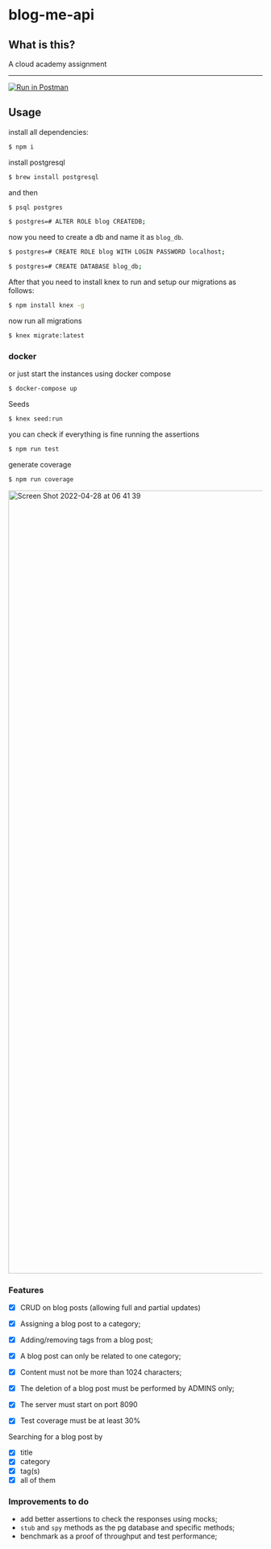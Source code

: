 # blog-me-api


## What is this?
A cloud academy assignment

___
[![Run in Postman](https://run.pstmn.io/button.svg)](https://www.getpostman.com/collections/d7855d8ad72609983199)

## Usage

install all dependencies:

```bash
$ npm i
```

install postgresql

```bash
$ brew install postgresql
```

and then
```bash
$ psql postgres
```

```bash
$ postgres=# ALTER ROLE blog CREATEDB;
```
now you need to create a db and name it as `blog_db`.

```bash
$ postgres=# CREATE ROLE blog WITH LOGIN PASSWORD localhost;
```

```bash
$ postgres=# CREATE DATABASE blog_db;
```

 After that you need to install knex to run and setup our migrations as follows:
```bash
$ npm install knex -g
```
now run all migrations
```bash
$ knex migrate:latest 
```

### docker
or just start the instances using docker compose

```bash
$ docker-compose up
```

Seeds

```bash
$ knex seed:run
```

you can check if everything is fine running the assertions
```bash
$ npm run test
```
generate coverage
```bash
$ npm run coverage
```
<img width="1552" alt="Screen Shot 2022-04-28 at 06 41 39" src="https://user-images.githubusercontent.com/33763843/165677958-4d6ea1ba-1840-41f0-8ef1-d4bce4015f59.png">


### Features

- [x] CRUD on blog posts (allowing full and partial updates)

- [x] Assigning a blog post to a category;
- [x] Adding/removing tags from a blog post;
- [x] A blog post can only be related to one category;
- [x] Content must not be more than 1024 characters;
- [x] The deletion of a blog post must be performed by ADMINS only;
- [x] The server must start on port 8090
- [x] Test coverage must be at least 30%

Searching for a blog post by
- [x] title
- [x] category
- [x] tag(s)
- [x] all of them

### Improvements to do

- add better assertions to check the responses using mocks;
- `stub` and `spy` methods as the pg database and specific methods;
- benchmark as a proof of throughput and test performance;
